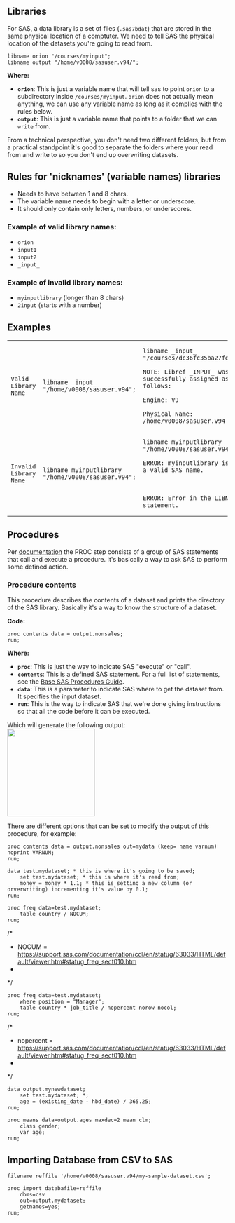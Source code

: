 ## Libraries

For SAS, a data library is a set of files (`.sas7bdat`) that are stored in the same physical location of a comptuter. We need to tell SAS the physical location of the datasets you're going to read from.

```
libname orion "/courses/myinput";
libname output "/home/v0008/sasuser.v94/";
```

**Where:**
- **`orion`**: This is just a variable name that will tell sas to point `orion` to a subdirectory inside `/courses/myinput`. `orion` does not actually mean anything, we can use any variable name as long as it complies with the rules below.
- **`output`**: This is just a variable name that points to a folder that we can `write` from.

From a technical perspective, you don't need two different folders, but from a practical standpoint it's good to separate the folders where your read from and write to so you don't end up overwriting datasets.

## Rules for 'nicknames' (variable names) libraries
* Needs to have between 1 and 8 chars.
* The variable name needs to begin with a letter or underscore.
* It should only contain only letters, numbers, or underscores.

### Example of valid library names:
* `orion`
* `input1`
* `input2`
* `_input_`

### Example of invalid library names:
* `myinputlibrary` (longer than 8 chars)
* `2input` (starts with a number)

## Examples

<table>
    <tbody>
        <tr>
            <td>
                <pre><code>Valid Library Name</code></pre>
            </td>
            <td>
                <pre><code>libname _input_ "/home/v0008/sasuser.v94";</code></pre>
            </td>           
            <td>
                <pre><code>libname _input_ "/courses/dc36fc35ba27fe300";
<br>NOTE: Libref _INPUT_ was successfully assigned as follows:
<br>Engine: V9
<br>Physical Name: /home/v0008/sasuser.v94</code></pre>
            </td>                       
        </tr>
        <tr>
            <td>
                <pre><code>Invalid Library Name</code></pre>
            </td>
            <td>
                <pre><code>libname myinputlibrary "/home/v0008/sasuser.v94";</code></pre>
            </td>           
            <td>
                <pre><code>libname myinputlibrary "/home/v0008/sasuser.v94";
</br>ERROR: myinputlibrary is not a valid SAS name.<br><br/>
</br>ERROR: Error in the LIBNAME statement.</code></pre>
            </td>                       
        </tr>       
    </tbody>
</table>


## Procedures

Per [documentation](http://support.sas.com/documentation/cdl/en/lrcon/62955/HTML/default/viewer.htm#a000992094.htm) the PROC step consists of a group of SAS statements that call and execute a procedure. It's basically a way to ask SAS to perform some defined action. 

### Procedure contents

This procedure describes the contents of a dataset and prints the directory of the SAS library. Basically it's a way to know the structure of a dataset.

**Code:**

```sas
proc contents data = output.nonsales;
run;
```

**Where:**
- **`proc`**: This is just the way to indicate SAS "execute" or "call".
- **`contents`**: This is a defined SAS statement. For a full list of statements, see the [Base SAS Procedures Guide](https://support.sas.com/documentation/cdl/en/proc/61895/PDF/default/proc.pdf).
- **`data`**: This is a parameter to indicate SAS where to get the dataset from. It specifies the input dataset.
- **`run`**: This is the way to indicate SAS that we're done giving instructions so that all the code before it can be executed. 

Which will generate the following output:  
<img src="https://github.com/mayrop/sas-101/blob/develop/resources/images/proc-contents-01.png" height="200px"/>

There are different options that can be set to modify the output of this procedure, for example:
```sas
proc contents data = output.nonsales out=mydata (keep= name varnum) noprint VARNUM;
run;
```

```sas
data test.mydataset; * this is where it's going to be saved;
    set test.mydataset; * this is where it's read from;
    money = money * 1.1; * this is setting a new column (or orverwriting) incrementing it's value by 0.1;
run;
```

```sas
proc freq data=test.mydataset;
    table country / NOCUM; 
run;
```

/* 
 * NOCUM = https://support.sas.com/documentation/cdl/en/statug/63033/HTML/default/viewer.htm#statug_freq_sect010.htm
 * 
 */


```
proc freq data=test.mydataset;
    where position = "Manager";
    table country * job_title / nopercent norow nocol;
run;
```

/* 
 * nopercent = https://support.sas.com/documentation/cdl/en/statug/63033/HTML/default/viewer.htm#statug_freq_sect010.htm
 * 
 */

```sas
data output.mynewdataset;
    set test.mydataset; *;
    age = (existing_date - hbd_date) / 365.25;
run;
```

```sas
proc means data=output.ages maxdec=2 mean clm;
    class gender;
    var age;
run;
```

## Importing Database from CSV to SAS
```sas
filename reffile '/home/v0008/sasuser.v94/my-sample-dataset.csv';
```

```sas
proc import databafile=reffile
    dbms=csv
    out=output.mydataset;
    getnames=yes;
run;
```

